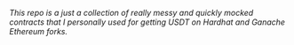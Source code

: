 *This repo is a just a collection of really messy and quickly mocked contracts that I personally used for getting USDT on Hardhat and Ganache Ethereum forks.*

